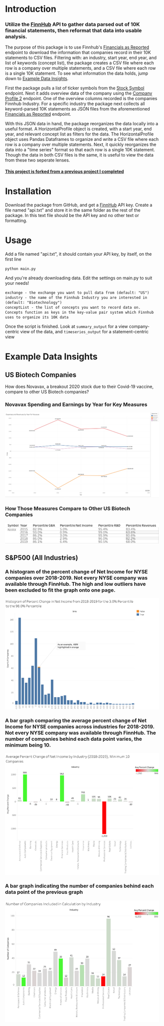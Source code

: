 # Introduction
### Utilize the [FinnHub](https://finnhub.io/) API to gather data parsed out of 10K financial statements, then reformat that data into usable analysis. 
The purpose of this package is to use Finnhub's [Financials as Reported](https://finnhub.io/docs/api#financials-reported) endpoint to download the information that companies record in their 10K statements to CSV files. Filtering with: an industry, start year, end year, and list of keywords (concept list), the package creates a CSV file where each row is a company over multiple statements, and a CSV file where each row is a single 10K statement. To see what information the data holds, jump down to [Example Data Insights](#example-data-insights).

First the package pulls a list of ticker symbols from the [Stock Symbol](https://finnhub.io/docs/api#stock-symbols) endpoint. Next it adds overview data of the company using the [Company Profile 2](https://finnhub.io/docs/api#company-profile2) endpoint. One of the overview columns recorded is the companies Finnhub Industry. For a specific industry the package next collects all keyword-parsed 10K statements as JSON files from the aforementioned [Financials as Reported](https://finnhub.io/docs/api#financials-reported) endpoint.

With this JSON data in hand, the package reorganizes the data locally into a useful format. A HorizontalProfile object is created, with a start year, end year, and relevant concept list as filters for the data. The HorizontalProfile object uses Pandas Dataframes to organize and write a CSV file where each row is a company over multiple statements. Next, it quickly reorganizes the data into a "time series" format so that each row is a single 10K statement. Though the data in both CSV files is the same, it is useful to view the data from these two seperate lenses.

#### [This project is forked from a previous project I completed](https://github.com/award96/10K_financial_analysis)

# Installation
Download the package from GitHub, and get a [FinnHub](https://finnhub.io/) API key. Create a file named "api.txt" and store it in the same folder as the rest of the package. In this text file should be the API key and no other text or formatting.

# Usage

Add a file named "api.txt", it should contain your API key, by itself, on the first line
```
python main.py
```
And you're already downloading data. Edit the settings on main.py to suit your needs!
```
exchange - the exchange you want to pull data from (default: "US")
industry - the name of the Finnhub Industry you are interested in (default: "Biotechnology")
conceptList - the list of concepts you want to record data on. Concepts function as keys in the key-value pair system which Finnhub uses to organize its 10K data
```
Once the script is finished. Look at ```summary_output``` for a view company-centric view of the data, and ```timeseries_output``` for a statement-centric view

# Example Data Insights

## US Biotech Companies

How does Novavax, a breakout 2020 stock due to their Covid-19 vaccine, compare to other US Biotech companies?

### Novavax Spending and Earnings by Year for Key Measures
![Yearly changes in spending for General and Administrative Expense, Research and Development. Alongside changes in Revenues and Net Income](./example_graphs/exp_earn.png)
### How Those Measures Compare to Other US Biotech Companies
![The percentile for those measures as compared to other US biotech companies with non-null data in the Finnhub database](./example_graphs/percentiles.png)
## S&P500 (All Industries)
### A histogram of the percent change of Net Income for NYSE companies over 2018-2019. Not every NYSE company was available through FinnHub. The high and low outliers have been excluded to fit the graph onto one page.
![A histogram of the percent change of Net Income for NYSE companies over 2018-2019. Not every NYSE company was available through FinnHub. The high and low outliers have been excluded to fit the graph onto one page.](./example_graphs/histo_2018-2019.png)

### A bar graph comparing the average percent change of Net Income for NYSE companies across industries for 2018-2019. Not every NYSE company was available through FinnHub. The number of companies behind each data point varies, the minimum being 10.
![A bar graph comparing the percent change of Net Income for NYSE companies across industry for 2018-2019. Not every NYSE company was available through FinnHub. The number of companies behind each data point varies, the minimum being 10.](./example_graphs/perc_change_by_industry.png)

### A bar graph indicating the number of companies behind each data point of the previous graph
![A bar graph indicating the number of companies behind each data point of the previous graph](./example_graphs/count_by_industry.png)